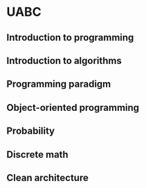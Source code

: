 # UABC

## Introduction to programming

## Introduction to algorithms

## Programming paradigm

## Object-oriented programming

## Probability

## Discrete math

## Clean architecture